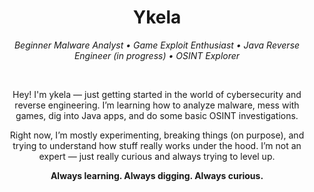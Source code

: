 <h1 align="center">Ykela</h1>

<p align="center"><em>Beginner Malware Analyst • Game Exploit Enthusiast • Java Reverse Engineer (in progress) • OSINT Explorer</em></p>

<br/>

<p align="center">
  Hey! I'm ykela — just getting started in the world of cybersecurity and reverse engineering.  
  I’m learning how to analyze malware, mess with games, dig into Java apps, and do some basic OSINT investigations.
</p>

<p align="center">
  Right now, I’m mostly experimenting, breaking things (on purpose), and trying to understand how stuff really works under the hood.  
  I’m not an expert — just really curious and always trying to level up.
</p>

<p align="center"><strong>Always learning. Always digging. Always curious.</strong></p>
